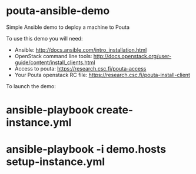 pouta-ansible-demo
==================

Simple Ansible demo to deploy a machine to Pouta

To use this demo you will need:
 - Ansible:
   http://docs.ansible.com/intro_installation.html
 - OpenStack command line tools:
   http://docs.openstack.org/user-guide/content/install_clients.html
 - Access to pouta:
   https://research.csc.fi/pouta-access
 - Your Pouta openstack RC file:
   https://research.csc.fi/pouta-install-client

To launch the demo:

# ansible-playbook create-instance.yml
# ansible-playbook -i demo.hosts setup-instance.yml
